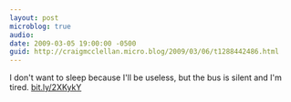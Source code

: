 ```yaml
---
layout: post
microblog: true
audio: 
date: 2009-03-05 19:00:00 -0500
guid: http://craigmcclellan.micro.blog/2009/03/06/t1288442486.html
---
```

I don't want to sleep because I'll be useless, but the bus is silent and I'm tired. 
[bit.ly/2XKykY](http://bit.ly/2XKykY)
